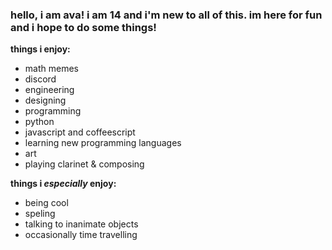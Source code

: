 <!-- i have no idea what to write, and it's painfully obvious. --> 
### hello, i am ava!  i am 14 and i'm new to all of this.  im here for fun and i hope to do some things!
**things i enjoy:**
- math memes
- discord
- engineering
- designing
- programming
- python
- javascript and coffeescript
- learning new programming languages
- art
- playing clarinet & composing

**things i *especially* enjoy:**
- being cool
- speling
- talking to inanimate objects
- occasionally time travelling







